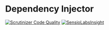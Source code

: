 # Dependency Injector

[![Scrutinizer Code Quality](https://scrutinizer-ci.com/g/patternseek/dependencyinjector/badges/quality-score.png?b=master)](https://scrutinizer-ci.com/g/patternseek/dependencyinjector/?branch=master) [![SensioLabsInsight](https://insight.sensiolabs.com/projects/6fdf3271-4d61-4b6e-b3b6-083a5ba8247c/mini.png)](https://insight.sensiolabs.com/projects/6fdf3271-4d61-4b6e-b3b6-083a5ba8247c)

